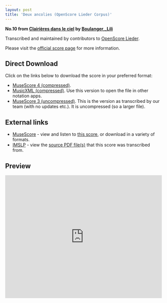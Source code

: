 ```yaml
---
layout: post
title: 'Deux ancolies (OpenScore Lieder Corpus)'
---
```


__No.10 from [Clairières dans le ciel](https://fourscoreandmore.org/openscore/lieder/Boulanger,_Lili/Clairi%C3%A8res_dans_le_ciel/) by [Boulanger,_Lili](https://fourscoreandmore.org/openscore/lieder/Boulanger,_Lili)__

Transcribed and maintained by contributors to [OpenScore Lieder].

Please visit the [official score page] for more information.

[official score page]: https://musescore.com/openscore-lieder-corpus/scores/5887314
[OpenScore Lieder]: https://musescore.com/openscore-lieder-corpus

## Direct Download

Click on the links below to download the score in your preferred format:
- [MuseScore 4 (compressed)](https://fourscoreandmore.org/openscore/lieder/Boulanger,_Lili/Clairi%C3%A8res_dans_le_ciel/10_Deux_ancolies.mscz).
- [MusicXML (compressed)](https://fourscoreandmore.org/openscore/lieder/Boulanger,_Lili/Clairi%C3%A8res_dans_le_ciel/10_Deux_ancolies.mxl). Use this version to open the file in other notation apps.
- [MuseScore 3 (uncompressed)](https://raw.githubusercontent.com/OpenScore/Lieder/refs/heads/main/scores/Boulanger,_Lili/Clairi%C3%A8res_dans_le_ciel/10_Deux_ancolies/lc5887314.mscx). This is the version as transcribed by our team (with no updates etc.). It is uncompressed (so a larger file).

## External links

- [MuseScore] - view and listen to [this score][MuseScore], or download in a variety of formats.
- [IMSLP] - view the [source PDF file(s)][IMSLP] that this score was transcribed from.

[MuseScore]: https://musescore.com/score/5887314
[IMSLP]: https://imslp.org/wiki/Special:ReverseLookup/25057

## Preview

<iframe width="100%" height="394" src="https://musescore.com/openscore-lieder-corpus/scores/5887314/embed" frameborder="0" allowfullscreen allow="autoplay; fullscreen"></iframe>
